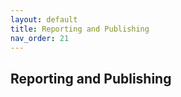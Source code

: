```yaml
---
layout: default
title: Reporting and Publishing
nav_order: 21
---
```


Reporting and Publishing
---
